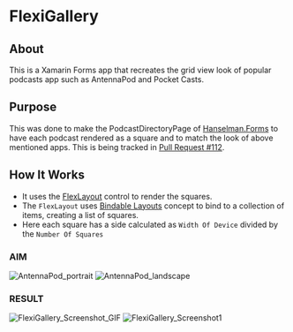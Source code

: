 # FlexiGallery

## About
This is a Xamarin Forms app that recreates the grid view look of popular podcasts app such as AntennaPod and Pocket Casts.

## Purpose
This was done to make the PodcastDirectoryPage of [Hanselman.Forms](https://github.com/jamesmontemagno/Hanselman.Forms) to have each podcast rendered as a square and to match the look of above mentioned apps. This is being tracked in [Pull Request #112](https://github.com/jamesmontemagno/Hanselman.Forms/pull/122).

## How It Works

* It uses the [FlexLayout](https://docs.microsoft.com/en-us/xamarin/xamarin-forms/user-interface/layouts/flex-layout) control to render the squares. 
* The `FlexLayout` uses [Bindable Layouts](https://docs.microsoft.com/en-us/xamarin/xamarin-forms/user-interface/layouts/bindable-layouts) concept to bind to a collection of items, creating a list of squares.
* Here each square has a side calculated as  `Width Of Device` divided by the `Number Of Squares`

### AIM
![AntennaPod_portrait](url)
![AntennaPod_landscape](url)

### RESULT
![FlexiGallery_Screenshot_GIF](url)
![FlexiGallery_Screenshot1](url)